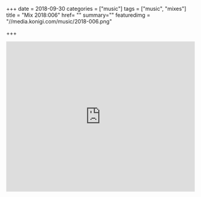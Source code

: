 +++
date = 2018-09-30
categories = ["music"]
tags = ["music", "mixes"]
title = "Mix 2018:006"
href= ""
summary=""
featuredimg = "//media.konigi.com/music/2018-006.png"

+++

<div class="mix"><div class="embed" >
  <iframe width="100%" height="400" src="https://www.mixcloud.com/widget/iframe/?light=1&feed=%2Fdjkonigi%2F2018006-saturday-night%2F" frameborder="0" ></iframe>
</div></div>
